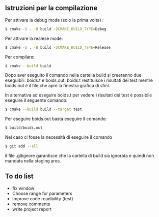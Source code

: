 ## Istruzioni per la compilazione

Per attivare la debug mode (solo la prima volta) :

```bash
$ cmake -S . -B build -DCMAKE_BUILD_TYPE=Debug
```
Per attivare la realese mode:

```bash
$ cmake -S . -B build -DCMAKE_BUILD_TYPE=Release
```

Per compilare:

```bash
$ cmake --build build
```
Dopo aver eseguito il comando nella cartella build si creeranno due eseguibili: boids.t e boids.out. boids.t restituisce i risultati dei test
mentre boids.out è il file che apre la finestra grafica di sfml.

In alternativa ad eseguire boids.t per vedere i risultati dei test è possibile eseguire il seguente comando:
```bash
$ cmake --build build --target test
```
Per eseguire boids.out basta eseguire il comando:

```bash
$ build/boids.out
```

Nel caso ci fosse la necessità di eseguire il comando
```bash
$ git add --all
```
il file .gitignore garantisce che la cartella di build sia ignorata e quindi non mandata nella staging area.



## To do list
- fix window
- Choose range for parameters
- improve code readibility (test)
- remove comments
- write project report


